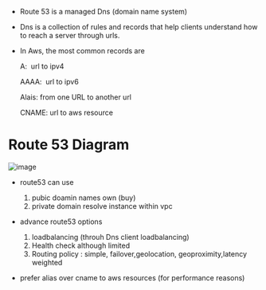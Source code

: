 * Route 53 is a managed Dns (domain name system)
* Dns is a collection of rules and records that help clients understand how to reach a server through urls.

* In Aws, the most common records are

   A:  url to ipv4 

   AAAA:  url to ipv6

   Alais: from one URL to another url

   CNAME: url to aws resource
   
# Route 53 Diagram

![image](https://user-images.githubusercontent.com/42309948/147843105-1c6ca62c-5fdc-4b7f-aaf3-7ddcc7aa71f2.png)


* route53 can use

  1. pubic doamin names own (buy)
  2. private domain resolve instance within vpc


* advance route53 options

  1. loadbalancing (throuh Dns client loadbalancing)
  2. Health check although limited
  3. Routing policy : simple, failover,geolocation, geoproximity,latency weighted

* prefer alias over cname to aws resources (for performance reasons)


